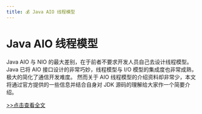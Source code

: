 ```yaml
---
title: 💰 Java AIO 线程模型
---
```

# Java AIO 线程模型
Java AIO 与 NIO 的最大差别，在于前者不要求开发人员自己去设计线程模型。
Java 已将 AIO 接口设计的非常巧妙，线程模型与 I/O 模型的集成度也非常成熟，极大的简化了通信开发难度。
然而关于 AIO 线程模型的介绍资料却非常少，本文将通过官方提供的一些信息并结合自身对 JDK 源码的理解给大家作一个简要介绍。

[>>点击查看全文](https://mp.weixin.qq.com/s?__biz=Mzg4MzU2NDA0Nw==&mid=2247483843&idx=1&sn=ac5263a043e31aa4f1dcfdb8aa8eabc9&chksm=cf44caa3f83343b5320d9a898c28d809cbb64d25934366ec29b4f9794f0bd9a7997620ac88ce&scene=132#wechat_redirect)

